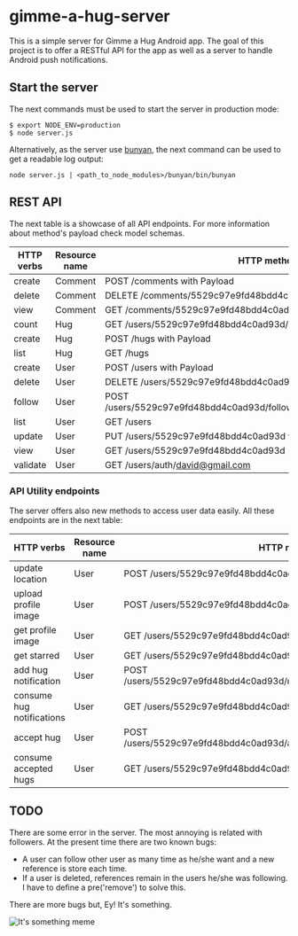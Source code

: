 # gimme-a-hug-server
This is a simple server for Gimme a Hug Android app. The goal of this project is to offer a RESTful API for the app as well as a server to handle Android push notifications.

## Start the server
The next commands must be used to start the server in production mode:
```
$ export NODE_ENV=production
$ node server.js
```

Alternatively, as the server use [bunyan](https://github.com/trentm/node-bunyan), the next command can be used to get a readable log output:
```
node server.js | <path_to_node_modules>/bunyan/bin/bunyan
```

## REST API
The next table is a showcase of all API endpoints. For more information about method's payload check model schemas.

| HTTP verbs    | Resource name | HTTP method                                                          |
| ------------- | ------------- | -------------------------------------------------------------------- |
| create        | Comment       | POST /comments with Payload                                          |
| delete        | Comment       | DELETE /comments/5529c97e9fd48bdd4c0ad93d                            |
| view          | Comment       | GET /comments/5529c97e9fd48bdd4c0ad93d                               |
| count         | Hug           | GET /users/5529c97e9fd48bdd4c0ad93d/hugs                             |
| create        | Hug           | POST /hugs with Payload                                              |
| list          | Hug           | GET /hugs                                                            |
| create        | User          | POST /users with Payload                                             |
| delete        | User          | DELETE /users/5529c97e9fd48bdd4c0ad93d                               |
| follow        | User          | POST /users/5529c97e9fd48bdd4c0ad93d/follow/553353ae8c85e592520cd027 |
| list          | User          | GET /users                                                           |
| update        | User          | PUT /users/5529c97e9fd48bdd4c0ad93d with Payload                     |
| view          | User          | GET /users/5529c97e9fd48bdd4c0ad93d                                  |
| validate      | User          | GET /users/auth/david@gmail.com                                      |

### API Utility endpoints

The server offers also new methods to access user data easily. All these endpoints are in the next table:

| HTTP verbs                | Resource name | HTTP method                                                          |
| ------------------------- | ------------- | -------------------------------------------------------------------- |
| update location           | User          | POST /users/5529c97e9fd48bdd4c0ad93d/location                        |
| upload profile image      | User          | POST /users/5529c97e9fd48bdd4c0ad93d/image                           |
| get profile image         | User          | GET /users/5529c97e9fd48bdd4c0ad93d/image                            |
| get starred               | User          | GET /users/5529c97e9fd48bdd4c0ad93d/starred                          |
| add hug notification      | User          | POST /users/5529c97e9fd48bdd4c0ad93d/notify/553353ae8c85e592520cd027 |
| consume hug notifications | User          | GET /users/5529c97e9fd48bdd4c0ad93d/hug/notifications                |
| accept hug                | User          | POST /users/5529c97e9fd48bdd4c0ad93d/accept/553353ae8c85e592520cd027 |
| consume accepted hugs     | User          | GET /users/5529c97e9fd48bdd4c0ad93d/hugs/accepted/                   |

## TODO
There are some error in the server. The most annoying is related with followers. At the present time there are two known bugs:

 - A user can follow other user as many time as he/she want and a new reference is store each time.
 - If a user is deleted, references remain in the users he/she was following. I have to define a pre('remove') to solve this.

There are more bugs but, Ey! It's something.

![It's something meme](http://davidmogar.leakedbits.com/uploads/github/its_something.png "It's something meme")
